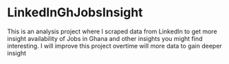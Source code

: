 # LinkedInGhJobsInsight
This is an analysis project where I scraped data from LinkedIn to get more insight availability of Jobs in Ghana and other insights you might find interesting.
I will improve this project overtime will more data to gain deeper insight

